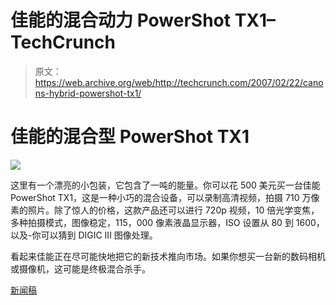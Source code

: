 # 佳能的混合动力 PowerShot TX1–TechCrunch

> 原文：<https://web.archive.org/web/http://techcrunch.com/2007/02/22/canons-hybrid-powershot-tx1/>

# 佳能的混合型 PowerShot TX1

![](img/73e529bda667f0ae46a011a506e19639.png)

这里有一个漂亮的小包装，它包含了一吨的能量。你可以花 500 美元买一台佳能 PowerShot TX1，这是一种小巧的混合设备，可以录制高清视频，拍摄 710 万像素的照片。除了惊人的价格，这款产品还可以进行 720p 视频，10 倍光学变焦，多种拍摄模式，图像稳定，115，000 像素液晶显示器，ISO 设置从 80 到 1600，以及-你可以猜到 DIGIC III 图像处理。

看起来佳能正在尽可能快地把它的新技术推向市场。如果你想买一台新的数码相机或摄像机，这可能是终极混合杀手。

[新闻稿](https://web.archive.org/web/20210304225755/http://www.usa.canon.com/templatedata/pressrelease/20070221_tx1.html)